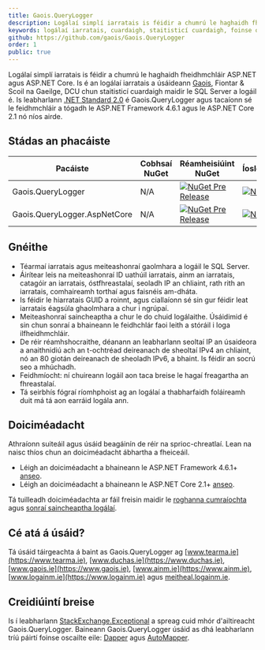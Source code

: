 ```yaml
---
title: Gaois.QueryLogger
description: Logálaí simplí iarratais is féidir a chumrú le haghaidh fheidhmchláir ASP.NET agus ASP.NET Core
keywords: logálaí iarratais, cuardaigh, staitisticí cuardaigh, foinse oscailte, C#, .NET Core, dotnet, SQL Server, Fiontar & Scoil na Gaeilge, DCU
github: https://github.com/gaois/Gaois.QueryLogger
order: 1
public: true
---
```


Logálaí simplí iarratais is féidir a chumrú le haghaidh fheidhmchláir ASP.NET agus ASP.NET Core. Is é an logálaí iarratais a úsáideann [Gaois](https://www.gaois.ie), Fiontar & Scoil na Gaeilge, DCU chun staitisticí cuardaigh maidir le SQL Server a logáil é. Is leabharlann [.NET Standard 2.0](https://docs.microsoft.com/en-us/dotnet/standard/net-standard) é Gaois.QueryLogger agus tacaíonn sé le feidhmchláir a tógadh le ASP.NET Framework 4.6.1 agus le ASP.NET Core 2.1 nó níos airde.

## Stádas an phacáiste

| Pacáiste | Cobhsaí NuGet | Réamheisiúint NuGet | Íoslódálacha |
| -------- | ------------- | ------------------- | --------- |
| Gaois.QueryLogger | N/A | [![NuGet Pre Release](https://img.shields.io/nuget/vpre/Gaois.QueryLogger.svg)](https://www.nuget.org/packages/Gaois.QueryLogger/) | [![NuGet](https://img.shields.io/nuget/dt/Gaois.QueryLogger.svg)](https://www.nuget.org/packages/Gaois.QueryLogger/) |
| Gaois.QueryLogger.AspNetCore | N/A | [![NuGet Pre Release](https://img.shields.io/nuget/vpre/Gaois.QueryLogger.AspNetCore.svg)](https://www.nuget.org/packages/Gaois.QueryLogger.AspNetCore/) | [![NuGet](https://img.shields.io/nuget/dt/Gaois.QueryLogger.AspNetCore.svg)](https://www.nuget.org/packages/Gaois.QueryLogger.AspNetCore/) |

## Gnéithe

- Téarmaí iarratais agus meiteashonraí gaolmhara a logáil le SQL Server.
- Áirítear leis na meiteashonraí ID uathúil iarratais, ainm an iarratais, catagóir an iarratais, óstfhreastalaí, seoladh IP an chliaint, rath rith an iarratais, comhaireamh torthaí agus faisnéis am-dháta.  
- Is féidir le hiarratais GUID a roinnt, agus ciallaíonn sé sin gur féidir leat iarratais éagsúla ghaolmhara a chur i ngrúpaí.
- Meiteashonraí saincheaptha a chur le do chuid logálaithe. Úsáidimid é sin chun sonraí a bhaineann le feidhchlár faoi leith a stóráil i loga ilfheidhmchláir.
- De réir réamhshocraithe, déanann an leabharlann seoltaí IP an úsaideora a anaithnidiú ach an t-ochtréad deireanach de sheoltaí IPv4 an chliaint, nó an 80 giotán deireanach de sheoladh IPv6, a bhaint. Is féidir an socrú seo a mhúchadh.  
- Feidhmíocht: ní chuireann logáil aon taca breise le hagaí freagartha an fhreastalaí.
- Tá seirbhís fógraí ríomhphoist ag an logálaí a thabharfaidh foláireamh duit má tá aon earráid logála ann.

## Doiciméadacht

Athraíonn suiteáil agus úsáid beagáinín de réir na sprioc-chreatlaí. Lean na naisc thíos chun an doiciméadacht ábhartha a fheiceáil. 

- Léigh an doiciméadacht a bhaineann le ASP.NET Framework 4.6.1+ [anseo](../net461).
- Léigh an doiciméadacht a bhaineann le ASP.NET Core 2.1+ [anseo](../netcore).

Tá tuilleadh doiciméadachta ar fáil freisin maidir le [roghanna cumraíochta](../configuration) agus [sonraí saincheaptha logálaí](../data).  

## Cé atá á úsáid?

Tá úsáid táirgeachta á baint as Gaois.QueryLogger ag [www.tearma.ie](https://www.tearma.ie), [www.duchas.ie](https://www.duchas.ie), [www.gaois.ie](https://www.gaois.ie), [www.ainm.ie](https://www.ainm.ie), [www.logainm.ie](https://www.logainm.ie) agus [meitheal.logainm.ie](https://meitheal.logainm.ie).

## Creidiúintí breise

Is í leabharlann [StackExchange.Exceptional](https://github.com/NickCraver/StackExchange.Exceptional) a spreag cuid mhór d'ailtireacht Gaois.QueryLogger. Baineann Gaois.QueryLogger úsáid as dhá leabharlann tríú páirtí foinse oscailte eile: [Dapper](https://github.com/StackExchange/Dapper/) agus [AutoMapper](https://automapper.org/). 

